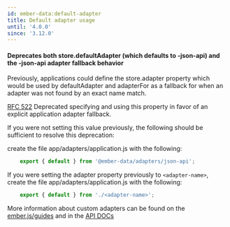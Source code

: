 ```yaml
---
id: ember-data:default-adapter
title: Default adapter usage
until: '4.0.0'
since: '3.12.0'
---
```

#### Deprecates both store.defaultAdapter (which defaults to -json-api) and the -json-api adapter fallback behavior

Previously, applications could define the store.adapter property which would be used by defaultAdapter and adapterFor as a fallback for when an adapter was not found by an exact name match.

[RFC 522](https://github.com/emberjs/rfcs/pull/522) Deprecated specifying and using this property in favor of an explicit application adapter fallback.

If you were not setting this value previously, the following should be sufficient to resolve this deprecation:

create the file app/adapters/application.js with the following:

```js
    export { default } from '@ember-data/adapters/json-api';
```


If you were setting the adapter property previously to `<adapter-name>`, create the file app/adapters/application.js with the following:

```js
    export { default } from './<adapter-name>';
```


 More information about custom adapters can be found on the [ember.js/guides](https://guides.emberjs.com/release/models/customizing-adapters/) and in the [API DOCs](https://api.emberjs.com/ember-data/release/modules/@ember-data%2Fadapter)
